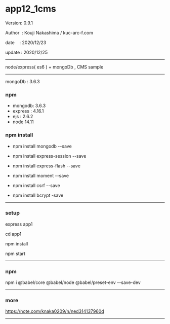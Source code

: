 ﻿# app12_1cms

 Version: 0.9.1

 Author  : Kouji Nakashima / kuc-arc-f.com

 date    : 2020/12/23 

 update : 2020/12/25 

***

node/express( es6 ) + mongoDb ,  CMS sample


***
mongoDb : 3.6.3

### npm
* mongodb: 3.6.3
* express : 4.16.1
* ejs : 2.6.2
* node 14.11

### npm install

* npm install mongodb --save

* npm install express-session --save
* npm install express-flash --save
* npm install moment --save
* npm install csrf --save
* npm install bcrypt -save

***
### setup
express app1

cd app1

npm install

npm start

***
### npm

npm i @babel/core @babel/node @babel/preset-env --save-dev

***
### more

https://note.com/knaka0209/n/ned314137960d

***

